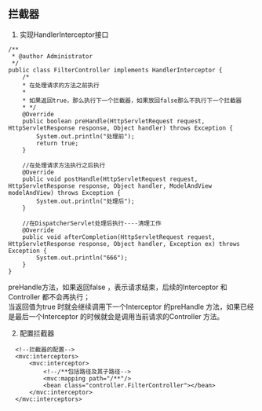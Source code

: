 ## 拦截器

1. 实现HandlerInterceptor接口
  
  ```
  /**
   * @author Administrator
   */
  public class FilterController implements HandlerInterceptor {
      /*
      * 在处理请求的方法之前执行
      *
      * 如果返回true，那么执行下一个拦截器，如果放回false那么不执行下一个拦截器
      * */
      @Override
      public boolean preHandle(HttpServletRequest request, HttpServletResponse response, Object handler) throws Exception {
          System.out.println("处理前");
          return true;
      }

      //在处理请求方法执行之后执行
      @Override
      public void postHandle(HttpServletRequest request, HttpServletResponse response, Object handler, ModelAndView modelAndView) throws Exception {
          System.out.println("处理后");
      }

      //在DispatcherServlet处理后执行----清理工作
      @Override
      public void afterCompletion(HttpServletRequest request, HttpServletResponse response, Object handler, Exception ex) throws Exception {
          System.out.println("666");
      }
  }
  ```
  
  preHandle方法，如果返回false ，表示请求结束，后续的Interceptor 和Controller 都不会再执行；</br>
  当返回值为true 时就会继续调用下一个Interceptor 的preHandle 方法，如果已经是最后一个Interceptor 的时候就会是调用当前请求的Controller 方法。
  
2. 配置拦截器
  
  ```
    <!--拦截器的配置-->
    <mvc:interceptors>
        <mvc:interceptor>
            <!--/**包括路径及其子路径-->
            <mvc:mapping path="/**"/>
            <bean class="controller.FilterController"></bean>
        </mvc:interceptor>
    </mvc:interceptors>
  ```
